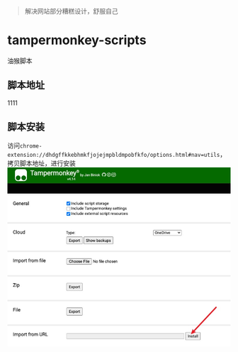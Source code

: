 > 解决网站部分糟糕设计，舒服自己

# tampermonkey-scripts
油猴脚本

## 脚本地址

<!-- start -->
1111
<!-- end -->

## 脚本安装
访问`chrome-extension://dhdgffkkebhmkfjojejmpbldmpobfkfo/options.html#nav=utils`，拷贝脚本地址，进行安装
![](./screenshot.jpg)
